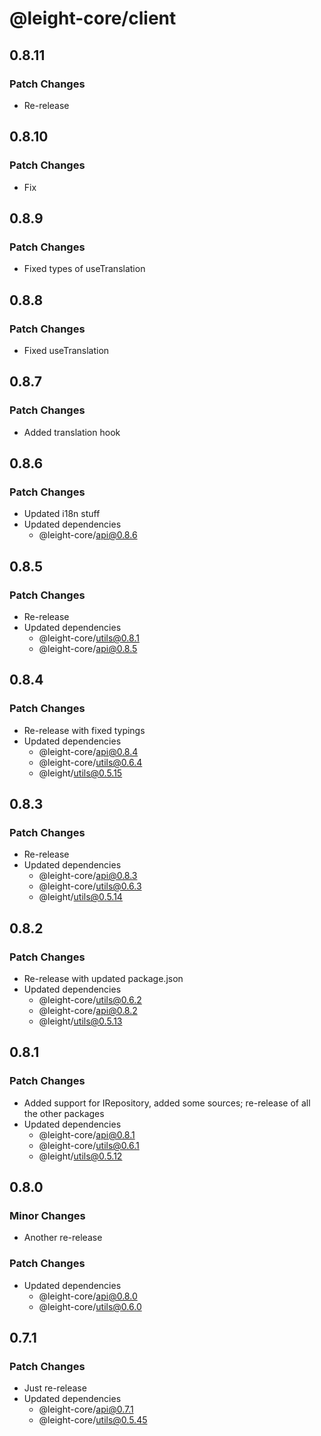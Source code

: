 # @leight-core/client

## 0.8.11

### Patch Changes

- Re-release

## 0.8.10

### Patch Changes

- Fix

## 0.8.9

### Patch Changes

- Fixed types of useTranslation

## 0.8.8

### Patch Changes

- Fixed useTranslation

## 0.8.7

### Patch Changes

- Added translation hook

## 0.8.6

### Patch Changes

- Updated i18n stuff
- Updated dependencies
	- @leight-core/api@0.8.6

## 0.8.5

### Patch Changes

- Re-release
- Updated dependencies
	- @leight-core/utils@0.8.1
	- @leight-core/api@0.8.5

## 0.8.4

### Patch Changes

- Re-release with fixed typings
- Updated dependencies
	- @leight-core/api@0.8.4
	- @leight-core/utils@0.6.4
	- @leight/utils@0.5.15

## 0.8.3

### Patch Changes

- Re-release
- Updated dependencies
	- @leight-core/api@0.8.3
	- @leight-core/utils@0.6.3
	- @leight/utils@0.5.14

## 0.8.2

### Patch Changes

- Re-release with updated package.json
- Updated dependencies
	- @leight-core/utils@0.6.2
	- @leight-core/api@0.8.2
	- @leight/utils@0.5.13

## 0.8.1

### Patch Changes

- Added support for IRepository, added some sources; re-release of all the other packages
- Updated dependencies
	- @leight-core/api@0.8.1
	- @leight-core/utils@0.6.1
	- @leight/utils@0.5.12

## 0.8.0

### Minor Changes

- Another re-release

### Patch Changes

- Updated dependencies
	- @leight-core/api@0.8.0
	- @leight-core/utils@0.6.0

## 0.7.1

### Patch Changes

- Just re-release
- Updated dependencies
	- @leight-core/api@0.7.1
	- @leight-core/utils@0.5.45

